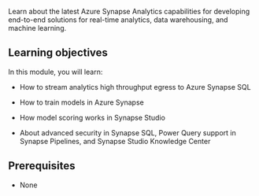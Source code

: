 Learn about the latest Azure Synapse Analytics capabilities for developing end-to-end solutions for real-time analytics, data warehousing, and machine learning.

## Learning objectives

In this module, you will learn:

- How to stream analytics high throughput egress to Azure Synapse SQL

- How to train models in Azure Synapse

- How model scoring works in Synapse Studio

- About advanced security in Synapse SQL, Power Query support in Synapse Pipelines, and Synapse Studio Knowledge Center

## Prerequisites

- None

